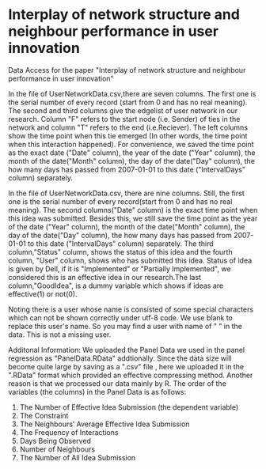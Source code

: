 # Interplay of network structure and neighbour performance in user innovation
Data Access for the paper "Interplay of network structure and neighbour performance in user innovation"

In the file of UserNetworkData.csv,there are seven columns. The first one is the serial number of every record (start from 0 and has no real meaning). The second and third columns give the edgelist of user network in our research. Column "F" refers to the start node (i.e. Sender) of ties in the network and column "T" refers to the end (i.e.Reciever). The left columns show the time point when this tie emerged (In other words, the time point when this interaction happened). For convenience, we saved the time point as the exact date ("Date" column), the year of the date ("Year" column), the month of the date("Month" column), the day of the date("Day" column), the how many days has passed from 2007-01-01 to this date ("IntervalDays" column) separately.

In the file of UserNetworkData.csv, there are nine columns. Still, the first one is the serial number of every record(start from 0 and has no real meaning). The second columns("Date" column) is the exact time point when this idea was submitted. Besides this, we still save the time point as the year of the date ("Year" column), the month of the date("Month" column), the day of the date("Day" column), the how many days has passed from 2007-01-01 to this date ("IntervalDays" column) separately. The third column,"Status" column, shows the status of this idea and the fourth column, "User" column, shows who has submitted this idea. Status of idea is given by Dell, if it is "Implemented" or "Partially Implemented", we considered this is an effective idea in our research.The last column,"GoodIdea", is a dummy variable which shows if ideas are effective(1) or not(0).

Noting there is a user whose name is consisted of some special characters which can not be shown correctly under utf-8 code. We use blank to replace this user's name. So you may find a user with name of " " in the data. This is not a missing user. 

Additonal Information:
We uploaded the Panel Data we used in the panel regression as "PanelData.RData" addtionally. Since the data size will become quite large by saving as a ".csv" file , here we uploaded it in the ".RData" format which provided an effective compressing method. Another reason is that we processed our data mainly by R. The order of the variables (the columns) in the Panel Data is as follows:
1. The Number of Effective Idea Submission (the dependent variable)
2. The Constraint
3. The Neighbours’ Average Effective Idea Submission
4. The Frequency of Interactions
5.  Days Being Observed
6. Number of Neighbours
7. The Number of All Idea Submission
